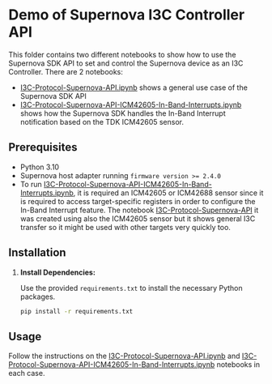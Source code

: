 # Demo of Supernova I3C Controller API

This folder contains two different notebooks to show how to use the Supernova SDK API to set and control the Supernova device as an I3C Controller. There are 2 notebooks:

- [I3C-Protocol-Supernova-API.ipynb](I3C-Protocol-Supernova-API.ipynb) shows a general use case of the Supernova SDK API
- [I3C-Protocol-Supernova-API-ICM42605-In-Band-Interrupts.ipynb](I3C-Protocol-Supernova-API-ICM42605-In-Band-Interrupts.ipynb) shows how the Supernova SDK handles the In-Band Interrupt notification based on the TDK ICM42605 sensor.

## Prerequisites

- Python 3.10
- Supernova host adapter running `firmware version >= 2.4.0`
- To run [I3C-Protocol-Supernova-API-ICM42605-In-Band-Interrupts.ipynb](I3C-Protocol-Supernova-API-ICM42605-In-Band-Interrupts.ipynb), it is required an ICM42605 or ICM42688 sensor since it is required to access target-specific registers in order to configure the In-Band Interrupt feature. The notebook [I3C-Protocol-Supernova-API](I3C-Protocol-Supernova-API.ipynb) it was created using also the ICM42605 sensor but it shows general I3C transfer so it might be used with other targets very quickly too.

## Installation

1. **Install Dependencies:**

   Use the provided `requirements.txt` to install the necessary Python packages.

   ```bash
   pip install -r requirements.txt
   ```

## Usage

Follow the instructions on the [I3C-Protocol-Supernova-API.ipynb](I3C-Protocol-Supernova-API.ipynb) and [I3C-Protocol-Supernova-API-ICM42605-In-Band-Interrupts.ipynb](I3C-Protocol-Supernova-API-ICM42605-In-Band-Interrupts.ipynb) notebooks in each case.